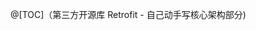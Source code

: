 @[TOC]（第三方开源库 Retrofit - 自己动手写核心架构部分)














































































 


      
     
 

